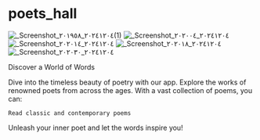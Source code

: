 # poets_hall
![_Screenshot_٢٠٢٤١٢٠٤_٢٠١٩٥٨(1)](https://github.com/user-attachments/assets/dfb27d00-c3df-491d-a7f4-234b1f013f86)  ![_Screenshot_٢٠٢٤١٢٠٤_٢٠٢٠٠٤](https://github.com/user-attachments/assets/dac09370-1ff6-41b2-af2f-3c76b6a0f066) ![_Screenshot_٢٠٢٤١٢٠٤_٢٠٢٠١٤](https://github.com/user-attachments/assets/d224dfa2-3ce5-4b4d-a682-f63c3bca093b) ![_Screenshot_٢٠٢٤١٢٠٤_٢٠٢٠١٨](https://github.com/user-attachments/assets/b3ac7566-43da-4cc4-bbaa-11d4b5f37185) ![_Screenshot_٢٠٢٤١٢٠٤_٢٠٢٠٣٠](https://github.com/user-attachments/assets/5888285a-caed-4a46-b912-52895f019da5)



Discover a World of Words

Dive into the timeless beauty of poetry with our app. Explore the works of renowned poets from across the ages. With a vast collection of poems, you can:

    Read classic and contemporary poems
Unleash your inner poet and let the words inspire you!
